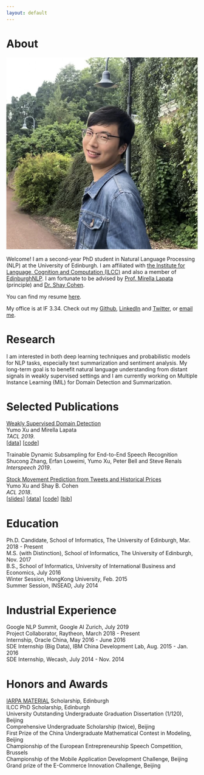 ```yaml
---
layout: default
---
```


# About

<img class="profile-picture" src="photo.jpg">

Welcome! I am a second-year PhD student in Natural Language Processing (NLP) at the University of Edinburgh. I am affiliated with [the Institute for Language, Cognition and Computation (ILCC)](http://web.inf.ed.ac.uk/ilcc) and also a member of [EdinburghNLP](http://edinburghnlp.inf.ed.ac.uk/). I am fortunate to be advised by [Prof. Mirella Lapata](http://homepages.inf.ed.ac.uk/mlap/) (principle) and [Dr. Shay Cohen](http://homepages.inf.ed.ac.uk/scohen/).

You can find my resume [here](<https://yumoxu.github.io/resume.pdf>). 

My office is at IF 3.34.   Check out my [Github](https://github.com/yumoxu), [LinkedIn](https://www.linkedin.com/in/yumo-xu-aa81aba5) and [Twitter](https://twitter.com/yumo_xu), or [email me](mailto:yumo.xu@ed.ac.uk).  

# Research

I am interested in both deep learning techniques and probabilistic models for NLP tasks, especially text summarization and sentiment analysis. My long-term goal is to benefit natural language understanding from distant signals in weakly supervised settings and I am currently working on Multiple Instance Learning (MIL) for Domain Detection and Summarization.

# Selected Publications
[Weakly Supervised Domain Detection](<https://arxiv.org/pdf/1907.11499.pdf>)  
Yumo Xu and Mirella Lapata  
*TACL 2019*.  
\[[data](https://github.com/yumoxu/detnet)\] \[[code](https://github.com/yumoxu/detnet)\]

Trainable Dynamic Subsampling for End-to-End Speech Recognition  
Shucong Zhang, Erfan Loweimi, Yumo Xu, Peter Bell and Steve Renals  
*Interspeech 2019*. 

[Stock Movement Prediction from Tweets and Historical Prices](http://aclweb.org/anthology/P18-1183)  
Yumo Xu and Shay B. Cohen  
*ACL 2018*.  
\[[slides](res/stocknet_slides.pdf)\] \[[data](https://github.com/yumoxu/stocknet-dataset)\] \[[code](https://github.com/yumoxu/stocknet-code)\] [[bib](https://aclanthology.info/papers/P18-1183/p18-1183.bib)]

# Education

Ph.D. Candidate, School of Informatics, The University of Edinburgh, Mar. 2018 - Present  
M.S. (with Distinction), School of Informatics, The University of Edinburgh, Nov. 2017  
B.S., School of Informatics, University of International Business and Economics, July 2016  
Winter Session, HongKong University, Feb. 2015  
Summer Session, INSEAD, July 2014  

# Industrial Experience

Google NLP Summit, Google AI Zurich, July 2019  
Project Collaborator, Raytheon, March 2018 - Present  
Internship, Oracle China, May 2016 - June 2016  
SDE Internship (Big Data), IBM China Development Lab, Aug. 2015 - Jan. 2016  
SDE Internship, Wecash, July 2014 - Nov. 2014

# Honors and Awards

[IARPA MATERIAL](https://www.iarpa.gov/index.php/research-programs/material) Scholarship, Edinburgh  
ILCC PhD Scholarship, Edinburgh   
University Outstanding Undergraduate Graduation Dissertation (1/120), Beijing  
Comprehensive Undergraduate Scholarship (twice), Beijing  
First Prize of the China Undergraduate Mathematical Contest in Modeling, Beijing  
Championship of the European Entrepreneurship Speech Competition, Brussels  
Championship of the Mobile Application Development Challenge, Beijing  
Grand prize of the E-Commerce Innovation Challenge, Beijing  

&nbsp;&nbsp;
&nbsp;&nbsp;
&nbsp;&nbsp;
